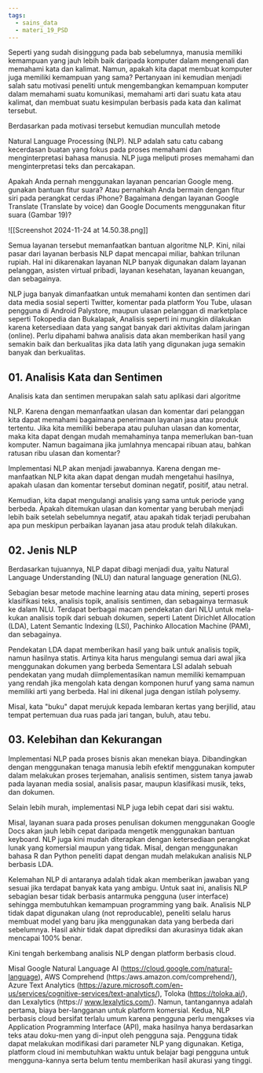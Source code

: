 ```yaml
---
tags:
  - sains_data
  - materi_19_PSD
---
```

Seperti yang sudah disinggung pada bab sebelumnya, manusia memiliki kemampuan yang jauh lebih baik daripada komputer dalam mengenali dan memahami kata dan kalimat. Namun, apakah kita dapat membuat komputer juga memiliki kemampuan yang sama? Pertanyaan ini kemudian menjadi salah satu motivasi peneliti untuk mengembangkan kemampuan komputer dalam memahami suatu komunikasi, memahami arti dari suatu kata atau kalimat, dan membuat suatu kesimpulan berbasis pada kata dan kalimat tersebut.

Berdasarkan pada motivasi tersebut kemudian muncullah metode

Natural Language Processing (NLP). NLP adalah satu catu cabang kecerdasan buatan yang fokus pada proses memahami dan menginterpretasi bahasa manusia. NLP juga meliputi proses memahami dan menginterpretasi teks dan percakapan.

Apakah Anda pernah menggunakan layanan pencarian Google meng. gunakan bantuan fitur suara? Atau pernahkah Anda bermain dengan fitur siri pada perangkat cerdas iPhone? Bagaimana dengan layanan Google Translate (Translate by voice) dan Google Documents menggunakan fitur suara (Gambar 19)?

![[Screenshot 2024-11-24 at 14.50.38.png]]

Semua layanan tersebut memanfaatkan bantuan algoritme NLP. Kini, nilai pasar dari layanan berbasis NLP dapat mencapai miliar, bahkan trilunan rupiah. Hal ini dikarenakan layanan NLP banyak digunakan dalam layanan pelanggan, asisten virtual pribadi, layanan kesehatan, layanan keuangan, dan sebagainya.

NLP juga banyak dimanfaatkan untuk memahami konten dan sentimen dari data media sosial seperti Twitter, komentar pada platform You Tube, ulasan pengguna di Android Palystore, maupun ulasan pelanggan di marketplace seperti Tokopedia dan Bukalapak, Analisis seperti ini mungkin dilakukan karena ketersediaan data yang sangat banyak dari aktivitas dalam jaringan (online). Perlu dipahami bahwa analisis data akan memberikan hasil yang semakin baik dan berkualitas jika data latih yang digunakan juga semakin banyak dan berkualitas.



## 01. Analisis Kata dan Sentimen

Analisis kata dan sentimen merupakan salah satu aplikasi dari algoritme

NLP. Karena dengan memanfaatkan ulasan dan komentar dari pelanggan kita dapat memahami bagaimana penerimaan layanan jasa atau produk tertentu. Jika kita memiliki beberapa atau puluhan ulasan dan komentar, maka kita dapat dengan mudah memahaminya tanpa memerlukan ban-tuan komputer. Namun bagaimana jika jumlahnya mencapai ribuan atau, bahkan ratusan ribu ulasan dan komentar?

Implementasi NLP akan menjadi jawabannya. Karena dengan me-manfaatkan NLP kita akan dapat dengan mudah mengetahui hasilnya, apakah ulasan dan komentar tersebut dominan negatif, positif, atau netral.

Kemudian, kita dapat mengulangi analisis yang sama untuk periode yang berbeda. Apakah ditemukan ulasan dan komentar yang berubah menjadi lebih baik setelah sebelumnya negatif, atau apakah tidak terjadi perubahan apa pun meskipun perbaikan layanan jasa atau produk telah dilakukan.



## 02. Jenis NLP

Berdasarkan tujuannya, NLP dapat dibagi menjadi dua, yaitu Natural Language Understanding (NLU) dan natural language generation (NLG).

Sebagian besar metode machine learning atau data mining, seperti proses klasifikasi teks, analisis topik, analisis sentimen, dan sebagainya termasuk ke dalam NLU. Terdapat berbagai macam pendekatan dari NLU untuk mela-kukan analisis topik dari sebuah dokumen, seperti Latent Dirichlet Allocation (LDA), Latent Semantic Indexing (LSI), Pachinko Allocation Machine (PAM), dan sebagainya.

Pendekatan LDA dapat memberikan hasil yang baik untuk analisis topik, namun hasilnya statis. Artinya kita harus mengulangi semua dari awal jika menggunakan dokumen yang berbeda Sementara LSI adalah sebuah pendekatan yang mudah diimplementasikan namun memiliki kemampuan yang rendah jika mengolah kata dengan komponen huruf yang sama namun memiliki arti yang berbeda. Hal ini dikenal juga dengan istilah polysemy.

Misal, kata "buku" dapat merujuk kepada lembaran kertas yang berjilid, atau tempat pertemuan dua ruas pada jari tangan, buluh, atau tebu.





## 03. Kelebihan dan Kekurangan

Implementasi NLP pada proses bisnis akan menekan biaya. Dibandingkan dengan menggunakan tenaga manusia lebih efektif menggunakan komputer dalam melakukan proses terjemahan, analisis sentimen, sistem tanya jawab pada layanan media sosial, analisis pasar, maupun klasifikasi musik, teks, dan dokumen.

Selain lebih murah, implementasi NLP juga lebih cepat dari sisi waktu.

Misal, layanan suara pada proses penulisan dokumen menggunakan Google Docs akan jauh lebih cepat daripada mengetik menggunakan bantuan keyboard. NLP juga kini mudah diterapkan dengan ketersediaan perangkat lunak yang komersial maupun yang tidak. Misal, dengan menggunakan bahasa R dan Python peneliti dapat dengan mudah melakukan analisis NLP berbasis LDA.

Kelemahan NLP di antaranya adalah tidak akan memberikan jawaban yang sesuai jika terdapat banyak kata yang ambigu. Untuk saat ini, analisis NLP sebagian besar tidak berbasis antarmuka pengguna (user interface) sehingga membutuhkan kemampuan programming yang baik. Analisis NLP tidak dapat digunakan ulang (not reproducable), peneliti selalu harus membuat model yang baru jika menggunakan data yang berbeda dari sebelumnya. Hasil akhir tidak dapat diprediksi dan akurasinya tidak akan mencapai 100% benar.

Kini tengah berkembang analisis NLP dengan platform berbasis cloud.

Misal Google Natural Language AI (https://cloud.google.com/natural-language), AWS Comprehend (https:/aws.amazon.com/comprehend/), Azure Text Analytics (https://azure.microsoft.com/en-us/services/cognitive-services/text-analytics/), Toloka (https://toloka.ai/), dan Lexalytics (https:// www.lexalytics.com/). Namun, tantangannya adalah pertama, biaya ber-langganan untuk platform komersial. Kedua, NLP berbasis cloud bersifat terlalu umum karena pengguna perlu mengakses via Application Programming Interface (API), maka hasilnya hanya berdasarkan teks atau doku-men yang di-input oleh pengguna saja. Pengguna tidak dapat melakukan modifikasi dari parameter NLP yang digunakan. Ketiga, platform cloud ini membutuhkan waktu untuk belajar bagi pengguna untuk mengguna-kannya serta belum tentu memberikan hasil akurasi yang tinggi.


